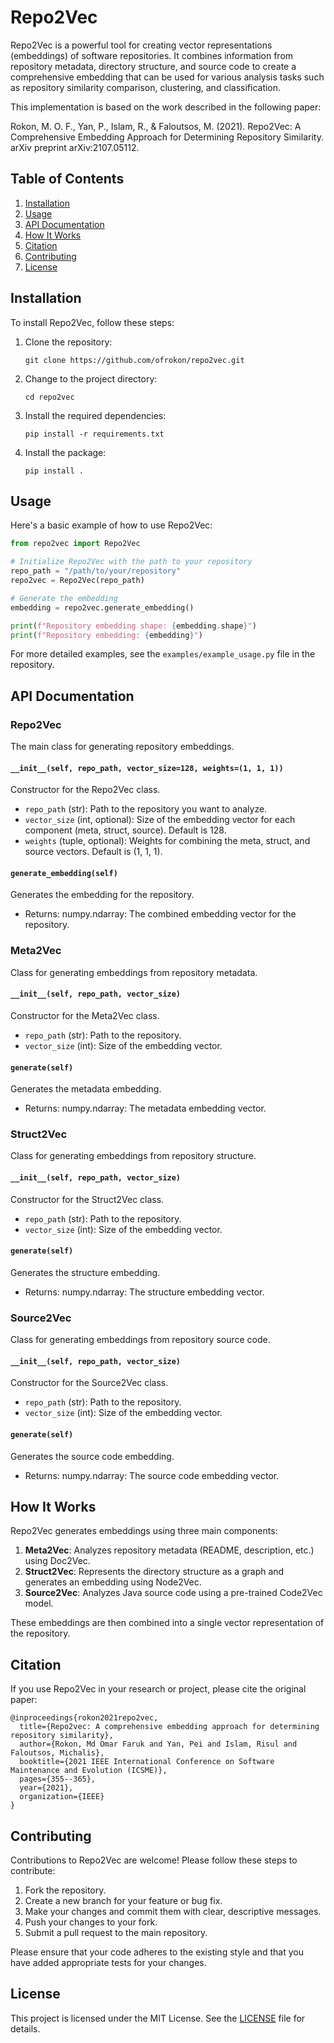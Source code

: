 # Repo2Vec

Repo2Vec is a powerful tool for creating vector representations (embeddings) of software repositories. It combines information from repository metadata, directory structure, and source code to create a comprehensive embedding that can be used for various analysis tasks such as repository similarity comparison, clustering, and classification.

This implementation is based on the work described in the following paper:

Rokon, M. O. F., Yan, P., Islam, R., & Faloutsos, M. (2021). Repo2Vec: A Comprehensive Embedding Approach for Determining Repository Similarity. arXiv preprint arXiv:2107.05112.

## Table of Contents
1. [Installation](#installation)
2. [Usage](#usage)
3. [API Documentation](#api-documentation)
4. [How It Works](#how-it-works)
5. [Citation](#citation)
6. [Contributing](#contributing)
7. [License](#license)

## Installation

To install Repo2Vec, follow these steps:

1. Clone the repository:
   ```
   git clone https://github.com/ofrokon/repo2vec.git
   ```

2. Change to the project directory:
   ```
   cd repo2vec
   ```

3. Install the required dependencies:
   ```
   pip install -r requirements.txt
   ```

4. Install the package:
   ```
   pip install .
   ```

## Usage

Here's a basic example of how to use Repo2Vec:

```python
from repo2vec import Repo2Vec

# Initialize Repo2Vec with the path to your repository
repo_path = "/path/to/your/repository"
repo2vec = Repo2Vec(repo_path)

# Generate the embedding
embedding = repo2vec.generate_embedding()

print(f"Repository embedding shape: {embedding.shape}")
print(f"Repository embedding: {embedding}")
```

For more detailed examples, see the `examples/example_usage.py` file in the repository.

## API Documentation

### Repo2Vec

The main class for generating repository embeddings.

#### `__init__(self, repo_path, vector_size=128, weights=(1, 1, 1))`

Constructor for the Repo2Vec class.

- `repo_path` (str): Path to the repository you want to analyze.
- `vector_size` (int, optional): Size of the embedding vector for each component (meta, struct, source). Default is 128.
- `weights` (tuple, optional): Weights for combining the meta, struct, and source vectors. Default is (1, 1, 1).

#### `generate_embedding(self)`

Generates the embedding for the repository.

- Returns: numpy.ndarray: The combined embedding vector for the repository.

### Meta2Vec

Class for generating embeddings from repository metadata.

#### `__init__(self, repo_path, vector_size)`

Constructor for the Meta2Vec class.

- `repo_path` (str): Path to the repository.
- `vector_size` (int): Size of the embedding vector.

#### `generate(self)`

Generates the metadata embedding.

- Returns: numpy.ndarray: The metadata embedding vector.

### Struct2Vec

Class for generating embeddings from repository structure.

#### `__init__(self, repo_path, vector_size)`

Constructor for the Struct2Vec class.

- `repo_path` (str): Path to the repository.
- `vector_size` (int): Size of the embedding vector.

#### `generate(self)`

Generates the structure embedding.

- Returns: numpy.ndarray: The structure embedding vector.

### Source2Vec

Class for generating embeddings from repository source code.

#### `__init__(self, repo_path, vector_size)`

Constructor for the Source2Vec class.

- `repo_path` (str): Path to the repository.
- `vector_size` (int): Size of the embedding vector.

#### `generate(self)`

Generates the source code embedding.

- Returns: numpy.ndarray: The source code embedding vector.

## How It Works

Repo2Vec generates embeddings using three main components:

1. **Meta2Vec**: Analyzes repository metadata (README, description, etc.) using Doc2Vec.
2. **Struct2Vec**: Represents the directory structure as a graph and generates an embedding using Node2Vec.
3. **Source2Vec**: Analyzes Java source code using a pre-trained Code2Vec model.

These embeddings are then combined into a single vector representation of the repository.

## Citation

If you use Repo2Vec in your research or project, please cite the original paper:

```
@inproceedings{rokon2021repo2vec,
  title={Repo2vec: A comprehensive embedding approach for determining repository similarity},
  author={Rokon, Md Omar Faruk and Yan, Pei and Islam, Risul and Faloutsos, Michalis},
  booktitle={2021 IEEE International Conference on Software Maintenance and Evolution (ICSME)},
  pages={355--365},
  year={2021},
  organization={IEEE}
}
```

## Contributing

Contributions to Repo2Vec are welcome! Please follow these steps to contribute:

1. Fork the repository.
2. Create a new branch for your feature or bug fix.
3. Make your changes and commit them with clear, descriptive messages.
4. Push your changes to your fork.
5. Submit a pull request to the main repository.

Please ensure that your code adheres to the existing style and that you have added appropriate tests for your changes.

## License

This project is licensed under the MIT License. See the [LICENSE](LICENSE) file for details.
